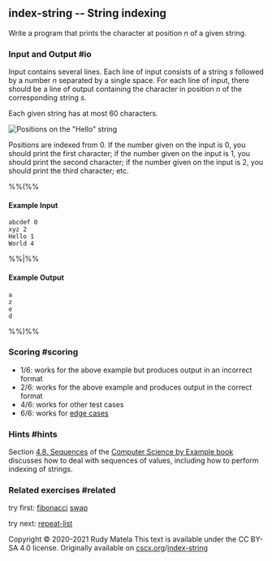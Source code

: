 index-string -- String indexing
-------------------------------

Write a program that prints the character at position _n_ of a given string.

### Input and Output  #io

Input contains several lines.
Each line of input consists of a string _s_ followed by a number _n_
separated by a single space.
For each line of input,
there should be a line of output containing
the character in position _n_ of the corresponding string _s_.

Each given string has at most 60 characters.

![Positions on the "Hello" string](/hello-string.svg)

Positions are indexed from 0.
If the number given on the input is 0, you should print the first character;
if the number given on the input is 1, you should print the second character;
if the number given on the input is 2, you should print the third character;
etc.

%%(%%

#### Example Input

	abcdef 0
	xyz 2
	Hello 1
	World 4

%%|%%

#### Example Output

	a
	z
	e
	d

%%)%%


### Scoring  #scoring

* 1/6: works for the above example but produces output in an incorrect format
* 2/6: works for the above example and produces output in the correct format
* 4/6: works for other test cases
* 6/6: works for [edge cases](https://cscx.org/faq#edge-cases)


### Hints  #hints

Section [4.8. Sequences] of the [Computer Science by Example book]
discusses how to deal with sequences of values,
including how to perform indexing of strings.


[4.8. Sequences]: https://cscx.org/programming#sequences
[4. Programming]: https://cscx.org/programming
[Computer Science by Example book]: https://cscx.org/book


### Related exercises  #related

try first: [fibonacci](/fibonacci) [swap](/swap)

try next: [repeat-list](/repeat-list)


Copyright © 2020-2021  Rudy Matela
This text is available under the CC BY-SA 4.0 license.
Originally available on [cscx.org](https://cscx.org)/[index-string](https://cscx.org/index-string)

